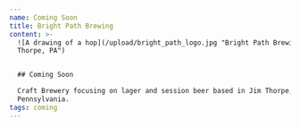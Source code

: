```yaml
---
name: Coming Soon
title: Bright Path Brewing
content: >-
  ![A drawing of a hop](/upload/bright_path_logo.jpg "Bright Path Brewing, Jim
  Thorpe, PA")


  ## Coming Soon

  Craft Brewery focusing on lager and session beer based in Jim Thorpe,
  Pennsylvania.
tags: coming
---
```

